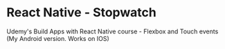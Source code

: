 # React Native - Stopwatch
Udemy's Build Apps with React Native course - Flexbox and Touch events (My Android version. Works on IOS)
